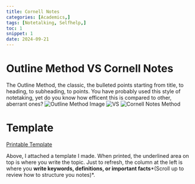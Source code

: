 ```yaml
---
title: Cornell Notes
categories: [Academics,]
tags: [Notetalking, Selfhelp,]
toc: 1
snippet: 1
date: 2024-09-21
---
```

# Outline Method VS Cornell Notes

The Outline Method, the classic, the bulleted points starting from title, to heading, to subheading, to points. You have probably used this style of notetaking, yet do you know how efficent this is compared to other, aberrant ones? 
<img src="https://chloeburroughs.com/wp-content/uploads/2016/10/2016101918084500-page-0.jpg" alt="Outline Method Image">
<img src="https://images.fineartamerica.com/images/artworkimages/mediumlarge/2/versus-crbn-dsgn.jpg" alt="VS">
<img src="https://i0.wp.com/coachingleaders.co.uk/wp-content/uploads/2017/05/tumblr_n3w732WyGL1tsxuaro1_1280.png?fit=1280%2C1811&ssl=1" alt="Cornell Notes Method">






# Template
<a href="https://docs.google.com/document/d/1jyTJJCkSS7hvC4LTvY7DgXQcFW1JRobt4BjLwfo7mOc/edit?usp=sharing">Printable Template</a>

Above, I attached a template I made. When printed, the underlined area on top is where you write the topic. Just to refresh, the column at the left is where you **write keywords, definitions, or important facts***(Scroll up to review how to structure you notes)*. 
